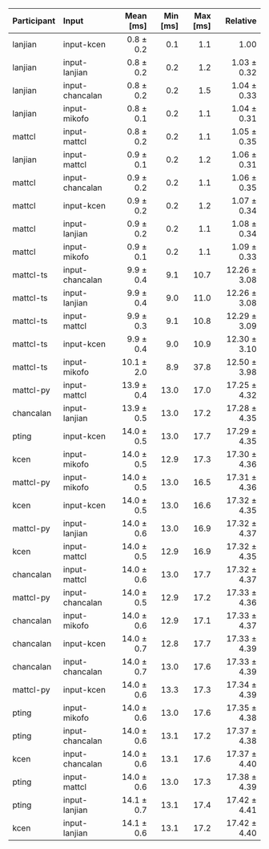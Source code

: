 | Participant | Input | Mean [ms] | Min [ms] | Max [ms] | Relative |
|:---|:---|---:|---:|---:|---:|
| lanjian | input-kcen | 0.8 ± 0.2 | 0.1 | 1.1 | 1.00 |
| lanjian | input-lanjian | 0.8 ± 0.2 | 0.2 | 1.2 | 1.03 ± 0.32 |
| lanjian | input-chancalan | 0.8 ± 0.2 | 0.2 | 1.5 | 1.04 ± 0.33 |
| lanjian | input-mikofo | 0.8 ± 0.1 | 0.2 | 1.1 | 1.04 ± 0.31 |
| mattcl | input-mattcl | 0.8 ± 0.2 | 0.2 | 1.1 | 1.05 ± 0.35 |
| lanjian | input-mattcl | 0.9 ± 0.1 | 0.2 | 1.2 | 1.06 ± 0.31 |
| mattcl | input-chancalan | 0.9 ± 0.2 | 0.2 | 1.1 | 1.06 ± 0.35 |
| mattcl | input-kcen | 0.9 ± 0.2 | 0.2 | 1.2 | 1.07 ± 0.34 |
| mattcl | input-lanjian | 0.9 ± 0.2 | 0.2 | 1.1 | 1.08 ± 0.34 |
| mattcl | input-mikofo | 0.9 ± 0.1 | 0.2 | 1.1 | 1.09 ± 0.33 |
| mattcl-ts | input-chancalan | 9.9 ± 0.4 | 9.1 | 10.7 | 12.26 ± 3.08 |
| mattcl-ts | input-lanjian | 9.9 ± 0.4 | 9.0 | 11.0 | 12.26 ± 3.08 |
| mattcl-ts | input-mattcl | 9.9 ± 0.3 | 9.1 | 10.8 | 12.29 ± 3.09 |
| mattcl-ts | input-kcen | 9.9 ± 0.4 | 9.0 | 10.9 | 12.30 ± 3.10 |
| mattcl-ts | input-mikofo | 10.1 ± 2.0 | 8.9 | 37.8 | 12.50 ± 3.98 |
| mattcl-py | input-mattcl | 13.9 ± 0.4 | 13.0 | 17.0 | 17.25 ± 4.32 |
| chancalan | input-lanjian | 13.9 ± 0.5 | 13.0 | 17.2 | 17.28 ± 4.35 |
| pting | input-kcen | 14.0 ± 0.5 | 13.0 | 17.7 | 17.29 ± 4.35 |
| kcen | input-mikofo | 14.0 ± 0.5 | 12.9 | 17.3 | 17.30 ± 4.36 |
| mattcl-py | input-mikofo | 14.0 ± 0.5 | 13.0 | 16.5 | 17.31 ± 4.36 |
| kcen | input-kcen | 14.0 ± 0.5 | 13.0 | 16.6 | 17.32 ± 4.35 |
| mattcl-py | input-lanjian | 14.0 ± 0.6 | 13.0 | 16.9 | 17.32 ± 4.37 |
| kcen | input-mattcl | 14.0 ± 0.5 | 12.9 | 16.9 | 17.32 ± 4.35 |
| chancalan | input-mattcl | 14.0 ± 0.6 | 13.0 | 17.7 | 17.32 ± 4.37 |
| mattcl-py | input-chancalan | 14.0 ± 0.5 | 12.9 | 17.2 | 17.33 ± 4.36 |
| chancalan | input-mikofo | 14.0 ± 0.6 | 12.9 | 17.1 | 17.33 ± 4.37 |
| chancalan | input-kcen | 14.0 ± 0.7 | 12.8 | 17.7 | 17.33 ± 4.39 |
| chancalan | input-chancalan | 14.0 ± 0.7 | 13.0 | 17.6 | 17.33 ± 4.39 |
| mattcl-py | input-kcen | 14.0 ± 0.6 | 13.3 | 17.3 | 17.34 ± 4.39 |
| pting | input-mikofo | 14.0 ± 0.6 | 13.0 | 17.6 | 17.35 ± 4.38 |
| pting | input-chancalan | 14.0 ± 0.6 | 13.1 | 17.2 | 17.37 ± 4.38 |
| kcen | input-chancalan | 14.0 ± 0.6 | 13.1 | 17.6 | 17.37 ± 4.40 |
| pting | input-mattcl | 14.0 ± 0.6 | 13.0 | 17.3 | 17.38 ± 4.39 |
| pting | input-lanjian | 14.1 ± 0.7 | 13.1 | 17.4 | 17.42 ± 4.41 |
| kcen | input-lanjian | 14.1 ± 0.6 | 13.1 | 17.2 | 17.42 ± 4.40 |
